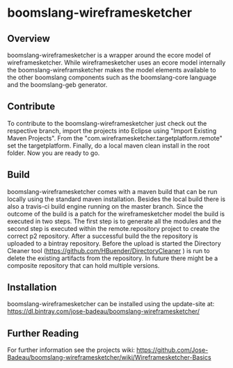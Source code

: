# boomslang-wireframesketcher
## Overview
boomslang-wireframesketcher is a wrapper around the ecore model of wireframesketcher. While wireframesketcher 
uses an ecore model internally the boomslang-wireframsketcher makes the model elements available to the other
boomslang components such as the boomslang-core language and the boomslang-geb generator.

## Contribute
To contribute to the boomslang-wireframesketcher just check out the respective branch, import the projects into 
Eclipse using "Import Existing Maven Projects". From the "com.wireframesketcher.targetplatform.remote" set the 
targetplatform. Finally, do a local maven clean install in the root folder. Now you are ready to go.

## Build
boomslang-wireframesketcher comes with a maven build that can be run locally using the standard maven installation.
Besides the local build there is also a travis-ci build engine running on the master branch. Since the outcome of the build is
a patch for the wireframesketcher model the build is executed in two steps. The first step is to generate all the modules and the
second step is executed within the remote.repository project to create the correct p2 repository. 
After a successful build the the repository is uploaded to a bintray repository. Before the upload is started the Directory Cleaner
tool (https://github.com/HBuender/DirectoryCleaner ) is run to delete the existing artifacts from the repository. In
future there might be a composite repository that can hold multiple versions.

## Installation
boomslang-wireframesketcher can be installed using the update-site at: https://dl.bintray.com/jose-badeau/boomslang-wireframesketcher/

## Further Reading
For further information see the projects wiki: https://github.com/Jose-Badeau/boomslang-wireframesketcher/wiki/Wireframesketcher-Basics